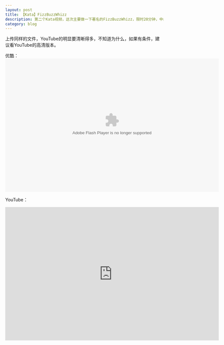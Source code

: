 ```yaml
---
layout: post
title: 【Kata】FizzBuzzWhizz
description: 第二个Kata视频，这次主要做一下著名的FizzBuzzWhizz，限时20分钟，中间有点赶，过一阵再录一次看看有没有长进。
category: blog
---
```


上传同样的文件，YouTube的明显要清晰得多，不知道为什么，如果有条件，建议看YouTube的高清版本。

优酷：
<embed src="http://player.youku.com/player.php/sid/XMTI3NzcwMjk4OA==/v.swf" allowFullScreen="true" quality="high" width="680" height="425" align="middle" allowScriptAccess="always" type="application/x-shockwave-flash"></embed>

YouTube：
<iframe width="680" height="425" src="https://www.youtube.com/embed/JDP1ZjPH66Q" frameborder="0" allowfullscreen></iframe>